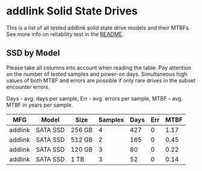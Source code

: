 addlink Solid State Drives
==========================

This is a list of all tested addlink solid state drive models and their MTBFs. See
more info on reliability test in the [README](https://github.com/linuxhw/SMART).

SSD by Model
------------

Please take all columns into account when reading the table. Pay attention on the
number of tested samples and power-on days. Simultaneous high values of both MTBF
and errors are possible if only rare drives in the subset encounter errors.

Days - avg. days per sample,
Err  - avg. errors per sample,
MTBF - avg. MTBF in years per sample.

| MFG       | Model              | Size   | Samples | Days  | Err   | MTBF |
|-----------|--------------------|--------|---------|-------|-------|------|
| addlink   | SATA SSD           | 256 GB | 4       | 427   | 0     | 1.17   |
| addlink   | SATA SSD           | 512 GB | 2       | 165   | 0     | 0.45   |
| addlink   | SATA SSD           | 120 GB | 3       | 80    | 0     | 0.22   |
| addlink   | SATA SSD           | 1 TB   | 3       | 52    | 0     | 0.14   |

